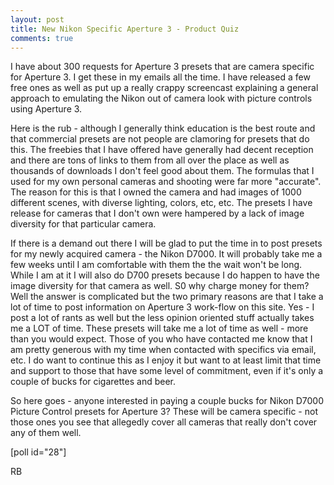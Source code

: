```yaml
---
layout: post
title: New Nikon Specific Aperture 3 - Product Quiz
comments: true
---
```

I have about 300 requests for Aperture 3 presets that are camera specific for Aperture 3. I get these in my emails all the time. I have released a few free ones as well as put up a really crappy screencast explaining a general approach to emulating the Nikon out of camera look with picture controls using Aperture 3.

Here is the rub - although I generally think education is the best route and that commercial presets are not people are clamoring for presets that do this. The freebies that I have offered have generally had decent reception and there are tons of links to them from all over the place as well as thousands of downloads I don't feel good about them. The formulas that I used for my own personal cameras and shooting were far more "accurate". The reason for this is that I owned the camera and had images of 1000 different scenes, with diverse lighting, colors, etc, etc. The presets I have release for cameras that I don't own were hampered by a lack of image diversity for that particular camera.

If there is a demand out there I will be glad to put the time in to post presets for my newly acquired camera - the Nikon D7000. It will probably take me a few weeks until I am comfortable with them the the wait won't be long. While I am at it I will also do D700 presets because I do happen to have the image diversity for that camera as well. S0 why charge money for them? Well the answer is complicated but the two primary reasons are that I take a lot of time to post information on Aperture 3 work-flow on this site. Yes - I post a lot of rants as well but the less opinion oriented stuff actually takes me a LOT of time. These presets will take me a lot of time as well - more than you would expect. Those of you who have contacted me know that I am pretty generous with my time when contacted with specifics via email, etc. I do want to continue this as I enjoy it but want to at least limit that time and support to those that have some level of commitment, even if it's only a couple of bucks for cigarettes and beer.

So here goes - anyone interested in paying a couple bucks for Nikon D7000 Picture Control presets for Aperture 3? These will be camera specific - not those ones you see that allegedly cover all cameras that really don't cover any of them well.

[poll id="28"]

RB
